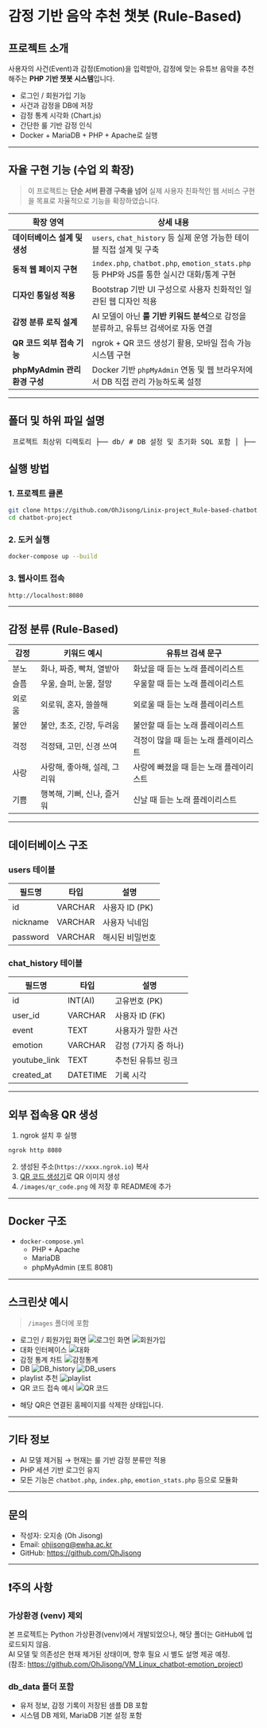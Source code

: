 # 감정 기반 음악 추천 챗봇 (Rule-Based)

## 프로젝트 소개

사용자의 사건(Event)과 감정(Emotion)을 입력받아, 감정에 맞는 유튜브 음악을 추천해주는 **PHP 기반 챗봇 시스템**입니다.

- 로그인 / 회원가입 기능  
- 사건과 감정을 DB에 저장  
- 감정 통계 시각화 (Chart.js)  
- 간단한 룰 기반 감정 인식  
- Docker + MariaDB + PHP + Apache로 실행  

---

## 자율 구현 기능 (수업 외 확장)

> 이 프로젝트는 **단순 서버 환경 구축을 넘어** 실제 사용자 친화적인 웹 서비스 구현을 목표로 자율적으로 기능을 확장하였습니다.

| 확장 영역 | 상세 내용 |
|----------|----------|
| **데이터베이스 설계 및 생성** | `users`, `chat_history` 등 실제 운영 가능한 테이블 직접 설계 및 구축 |
| **동적 웹 페이지 구현** | `index.php`, `chatbot.php`, `emotion_stats.php` 등 PHP와 JS를 통한 실시간 대화/통계 구현 |
| **디자인 통일성 적용** | Bootstrap 기반 UI 구성으로 사용자 친화적인 일관된 웹 디자인 적용 |
| **감정 분류 로직 설계** | AI 모델이 아닌 **룰 기반 키워드 분석**으로 감정을 분류하고, 유튜브 검색어로 자동 연결 |
| **QR 코드 외부 접속 기능** | ngrok + QR 코드 생성기 활용, 모바일 접속 가능 시스템 구현 |
| **phpMyAdmin 관리 환경 구성** | Docker 기반 `phpMyAdmin` 연동 및 웹 브라우저에서 DB 직접 관리 가능하도록 설정 |

---

## 폴더 및 하위 파일 설명

<pre> 프로젝트 최상위 디렉토리 ├── db/ # DB 설정 및 초기화 SQL 포함 │ ├── Dockerfile # MariaDB 컨테이너 설정 파일 │ └── init.sql # DB 생성 및 테이블 정의 스크립트 ├── web/ # PHP 기반 웹 애플리케이션 코드 │ ├── Dockerfile # PHP + Apache 컨테이너 설정 │ ├── chatbot.php # 감정 분석 및 음악 추천 처리 │ ├── emotion_stats.php # 감정 통계 시각화 페이지 │ ├── functions.php # 공통 함수 및 DB 연결 정의 │ ├── index.php # 메인 대화 인터페이스 │ ├── login.php # 로그인 기능 처리 │ ├── logout.php # 로그아웃 처리 │ ├── register.php # 회원가입 처리 │ ├── register_success.php # 회원가입 성공 페이지 │ └── style.css # 전체 스타일 시트 ├── images/ # 실행화면 스크린샷 저장 폴더 ├── .gitignore # Git에서 제외할 파일 목록 ├── README.md # 프로젝트 설명 문서 └── docker-compose.yml # 전체 서비스 도커 구성 파일 </pre>


## 실행 방법

### 1. 프로젝트 클론

```bash
git clone https://github.com/OhJisong/Linix-project_Rule-based-chatbot.git
cd chatbot-project
```

### 2. 도커 실행

```bash
docker-compose up --build
```

### 3. 웹사이트 접속

```
http://localhost:8080
```

---

## 감정 분류 (Rule-Based)

| 감정     | 키워드 예시                              | 유튜브 검색 문구             |
|----------|------------------------------------------|------------------------------|
| 분노     | 화나, 짜증, 빡쳐, 열받아                 | 화났을 때 듣는 노래 플레이리스트 |
| 슬픔     | 우울, 슬퍼, 눈물, 절망                   | 우울할 때 듣는 노래 플레이리스트 |
| 외로움   | 외로워, 혼자, 쓸쓸해                     | 외로울 때 듣는 노래 플레이리스트 |
| 불안     | 불안, 초조, 긴장, 두려움                 | 불안할 때 듣는 노래 플레이리스트 |
| 걱정     | 걱정돼, 고민, 신경 쓰여                   | 걱정이 많을 때 듣는 노래 플레이리스트 |
| 사랑     | 사랑해, 좋아해, 설레, 그리워             | 사랑에 빠졌을 때 듣는 노래 플레이리스트 |
| 기쁨     | 행복해, 기뻐, 신나, 즐거워               | 신날 때 듣는 노래 플레이리스트 |

---

## 데이터베이스 구조

### users 테이블

| 필드명     | 타입     | 설명              |
|------------|----------|-------------------|
| id         | VARCHAR  | 사용자 ID (PK)    |
| nickname   | VARCHAR  | 사용자 닉네임     |
| password   | VARCHAR  | 해시된 비밀번호   |

### chat_history 테이블

| 필드명       | 타입     | 설명                   |
|--------------|----------|------------------------|
| id           | INT(AI)  | 고유번호 (PK)          |
| user_id      | VARCHAR  | 사용자 ID (FK)         |
| event        | TEXT     | 사용자가 말한 사건     |
| emotion      | VARCHAR  | 감정 (7가지 중 하나)   |
| youtube_link | TEXT     | 추천된 유튜브 링크     |
| created_at   | DATETIME | 기록 시각              |

---

## 외부 접속용 QR 생성

1. ngrok 설치 후 실행

```bash
ngrok http 8080
```

2. 생성된 주소(`https://xxxx.ngrok.io`) 복사  
3. [QR 코드 생성기](https://www.qr-code-generator.com/)로 QR 이미지 생성  
4. `/images/qr_code.png` 에 저장 후 README에 추가

---

## Docker 구조

- `docker-compose.yml`
    - PHP + Apache
    - MariaDB
    - phpMyAdmin (포트 8081)

---

## 스크린샷 예시

> `/images` 폴더에 포함

- 로그인 / 회원가입 화면
![로그인 화면](images/login.png)
![회원가입](images/register.png)
- 대화 인터페이스
![대화](images/chatbot.png)
- 감정 통계 차트
![감정통계](images/emotion_stat.png)
- DB
![DB_history](images/DB_history.png)
![DB_users](images/DB_users.png)
- playlist 추천
![playlist](images/playlist.png)
- QR 코드 접속 예시
![QR 코드](images/qr.png)
* 해당 QR은 연결된 홈페이지를 삭제한 상태입니다. 

---

## 기타 정보

- AI 모델 제거됨 → 현재는 룰 기반 감정 분류만 적용  
- PHP 세션 기반 로그인 유지  
- 모든 기능은 `chatbot.php`, `index.php`, `emotion_stats.php` 등으로 모듈화

---

## 문의

- 작성자: 오지송 (Oh Jisong)  
- Email: ohjisong@ewha.ac.kr 
- GitHub: https://github.com/OhJisong  

---

## ❗주의 사항

### 가상환경 (venv) 제외

본 프로젝트는 Python 가상환경(venv)에서 개발되었으나, 해당 폴더는 GitHub에 업로드되지 않음.  
AI 모델 및 의존성은 현재 제거된 상태이며, 향후 필요 시 별도 설명 제공 예정.  
(참조: https://github.com/OhJisong/VM_Linux_chatbot-emotion_project)

### db_data 폴더 포함

- 유저 정보, 감정 기록이 저장된 샘플 DB 포함  
- 시스템 DB 제외, MariaDB 기본 설정 포함  
